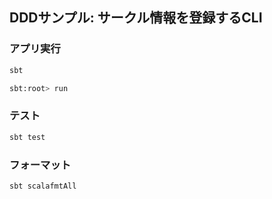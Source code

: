 ## DDDサンプル: サークル情報を登録するCLI

### アプリ実行

```bash
sbt

sbt:root> run
```

### テスト

```bash
sbt test
```


### フォーマット

```bash
sbt scalafmtAll
```
